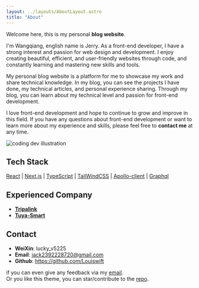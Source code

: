 ```yaml
---
layout: ../layouts/AboutLayout.astro
title: "About"
---
```


Welcome here, this is my personal **blog website**.

I'm Wangqiang, english name is Jerry. As a front-end developer, I have a strong interest and passion for web design and development. I enjoy creating beautiful, efficient, and user-friendly websites through code, and constantly learning and mastering new skills and tools.

My personal blog website is a platform for me to showcase my work and share technical knowledge. In my blog, you can see the projects I have done, my technical articles, and personal experience sharing. Through my blog, you can learn about my technical level and passion for front-end development.

I love front-end development and hope to continue to grow and improve in this field. If you have any questions about front-end development or want to learn more about my experience and skills, please feel free to **contact me** at any time.

<div>
  <img src="/assets/dev.svg" class="sm:w-1/2 mx-auto" alt="coding dev illustration">
</div>

## Tech Stack

[React](https://react.dev/) | [Next.js](https://nextjs.org/) | [TypeScript](https://www.typescriptlang.org/) | [TailWindCSS](https://tailwindcss.com/) | [Apollo-client](https://www.apollographql.com/docs/react) | [Graphql](https://graphql.org/)

## Experienced Company

- [**Tripalink**](https://tripalink.com/)
- [**Tuya-Smart**](https://www.tuya.com/)

## Contact

- **WeiXin**: lucky_v5225
- **Email**: jack2392228720@gmail.com
- **Github**: https://github.com/Louiswift
<!-- - **Link**: [linkedin](https://www.linkedin.com/in/jian-wang-856934238/) -->

if you can even give any feedback via my [email](jack2392228720@gmail.com).  
Or you like this theme, you can star/contribute to the [repo](https://github.com/satnaing/astro-paper).
